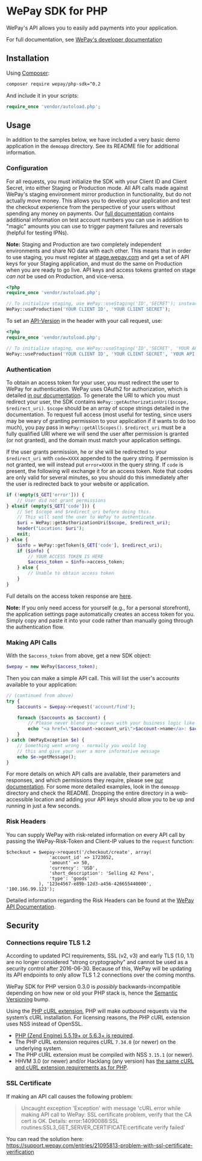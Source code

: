 WePay SDK for PHP
=============

WePay's API allows you to easily add payments into your application.

For full documentation, see [WePay's developer documentation](https://www.wepay.com/developer)

Installation
------------

Using [Composer]:
```bash
composer require wepay/php-sdk=^0.2
```

And include it in your scripts:

```php
require_once 'vendor/autoload.php';
```


Usage
-----

In addition to the samples below, we have included a very basic demo application in the `demoapp` directory. See its README file for additional information.

### Configuration ###

For all requests, you must initialize the SDK with your Client ID and Client Secret, into either Staging or Production mode. All API calls made against WePay's staging environment mirror production in functionality, but do not actually move money. This allows you to develop your application and test the checkout experience from the perspective of your users without spending any money on payments.  Our [full documentation](https://www.wepay.com/developer) contains additional information on test account numbers you can use in addition to "magic" amounts you can use to trigger payment failures and reversals (helpful for testing IPNs).

**Note:** Staging and Production are two completely independent environments and share NO data with each other. This means that in order to use staging, you must register at [stage.wepay.com](https://stage.wepay.com/developer) and get a set of API keys for your Staging application, and must do the same on Production when you are ready to go live. API keys and access tokens granted on stage *can not* be used on Production, and vice-versa.

```php
<?php
require_once 'vendor/autoload.php';

// To initialize staging, use WePay::useStaging('ID','SECRET'); instead.
WePay::useProduction('YOUR CLIENT ID', 'YOUR CLIENT SECRET'); 
```

To set an [API-Version](https://www.wepay.com/developer/reference/versioning) in the header with your call request, use:

```php
<?php
require_once 'vendor/autoload.php';

// To initialize staging, use WePay::useStaging('ID','SECRET', 'YOUR API VERSION'); instead.
WePay::useProduction('YOUR CLIENT ID', 'YOUR CLIENT SECRET', 'YOUR API VERSION');
```


### Authentication ###

To obtain an access token for your user, you must redirect the user to WePay for authentication. WePay uses OAuth2 for authorization, which is detailed [in our documentation](https://www.wepay.com/developer/reference/oauth2). To generate the URI to which you must redirect your user, the SDK contains `WePay::getAuthorizationUri($scope, $redirect_uri)`. `$scope` should be an array of scope strings detailed in the documentation. To request full access (most useful for testing, since users may be weary of granting permission to your application if it wants to do too much), you pay pass in `WePay::getAllScopes()`. `$redirect_uri` must be a fully qualified URI where we will send the user after permission is granted (or not granted), and the domain must match your application settings.

If the user grants permission, he or she will be redirected to your `$redirect_uri` with `code=XXXX` appended to the query string. If permission is not granted, we will instead put `error=XXXX` in the query string. If `code` is present, the following will exchange it for an access token. Note that codes are only valid for several minutes, so you should do this immediately after the user is redirected back to your website or application.

```php
if (!empty($_GET['error'])) {
    // User did not grant permissions
} elseif (empty($_GET['code'])) {
    // Set $scope and $redirect_uri before doing this.
    // This will send the user to WePay to authenticate.
    $uri = WePay::getAuthorizationUri($scope, $redirect_uri);
    header("Location: $uri");
    exit;
} else {
    $info = WePay::getToken($_GET['code'], $redirect_uri);
    if ($info) {
        // YOUR ACCESS TOKEN IS HERE
        $access_token = $info->access_token;
    } else {
        // Unable to obtain access token
    }
}
```

Full details on the access token response are [here](https://www.wepay.com/developer/reference/oauth2#token).

**Note:** If you only need access for yourself (e.g., for a personal storefront), the application settings page automatically creates an access token for you. Simply copy and paste it into your code rather than manually going through the authentication flow.

### Making API Calls ###

With the `$access_token` from above, get a new SDK object:

```php
$wepay = new WePay($access_token);
```

Then you can make a simple API call. This will list the user's accounts available to your application:

```php
// (continued from above)
try {
    $accounts = $wepay->request('account/find');

    foreach ($accounts as $account) {
        // Please never blend your views with your business logic like this!
        echo "<a href=\"$account->account_uri\">$account->name</a>: $account->description <br />";
    }
} catch (WePayException $e) {
    // Something went wrong - normally you would log
    // this and give your user a more informative message
    echo $e->getMessage();
}
```

For more details on which API calls are available, their parameters and responses, and which permissions they require,
please see [our documentation](https://www.wepay.com/developer/reference). For some more detailed examples, look in the 
`demoapp` directory and check the README. Dropping the entire directory in a web-accessible location and adding your 
API keys should allow you to be up and running in just a few seconds.

### Risk Headers ###

You can supply WePay with risk-related information on every API call by passing the WePay-Risk-Token and Client-IP values to the `request` function:

```
$checkout = $wepay->request('/checkout/create', array(
                'account_id' => 1723052,
                'amount' => 50,
                'currency': 'USD',
                'short_description': 'Selling 42 Pens',
                'type': 'goods'
            ), '123e4567-e89b-12d3-a456-426655440000', '100.166.99.123');
```

Detailed information regarding the Risk Headers can be found at the [WePay API Documentation](https://developer.wepay.com/reference/risk_headers).

Security
--------

### Connections require TLS 1.2 ###

According to updated PCI requirements, SSL (v2, v3) and early TLS (1.0, 1.1) are no longer considered “strong 
cryptography” and cannot be used as a security control after 2016-06-30. Because of this, WePay will be updating its API 
endpoints to only allow TLS 1.2 connections over the coming months.

WePay SDK for PHP version 0.3.0 is _possibly_ backwards-incompatible depending on how new or old your PHP stack is, 
hence the [Semantic Versioning](http://semver.org) bump.

Using the [PHP cURL extension](https://secure.php.net/manual/en/intro.curl.php), PHP will make outbound requests via the 
system’s cURL installation. For licensing reasons, the PHP cURL extension uses NSS instead of OpenSSL.

* [PHP (Zend Engine) 5.5.19+ or 5.6.3+ is required](https://secure.php.net/manual/en/curl.constants.php).
* The PHP cURL extension requires cURL `7.34.0` (or newer) on the underlying system.
* The PHP cURL extension must be compiled with NSS `3.15.1` (or newer).
* HHVM 3.0 (or newer) and/or Hacklang (any version) has [the same cURL and cURL extension requirements as for 
  PHP](https://twitter.com/SaraMG/status/631654826426798081).


### SSL Certificate ###

If making an API call causes the following problem:

> Uncaught exception 'Exception' with message 'cURL error while making API call to WePay: SSL certificate problem, verify that the CA cert is OK. Details: error:14090086:SSL routines:SSL3_GET_SERVER_CERTIFICATE:certificate verify failed'

You can read the solution here: https://support.wepay.com/entries/21095813-problem-with-ssl-certificate-verification

  [Composer]: http://getcomposer.org
